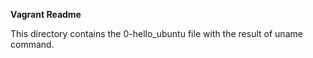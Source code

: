 **Vagrant Readme**

This directory contains the 0-hello_ubuntu file with the result of uname command.